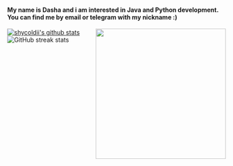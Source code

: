 <h4>My name is Dasha and i am interested in Java and Python development. You can find me by email or telegram with my nickname :)</h4>

<img src = "https://sites.google.com/site/daramultserial/_/rsrc/1399141496089/home/p_f.jpg?height=400&width=390" align="right" width="300">

[![shycoldii's github stats](https://github-readme-stats.vercel.app/api?username=shycoldii&show_icons=true)](https://github.com/shycoldii)
![GitHub streak stats](https://github-readme-streak-stats.herokuapp.com/?user=shycoldii)  
<!--
**shycoldii/shycoldii** is a ✨ _special_ ✨ repository because its `README.md` (this file) appears on your GitHub profile.


